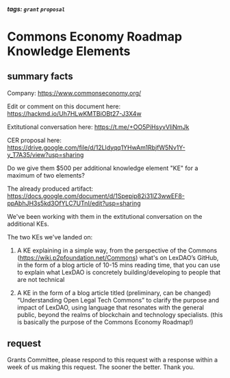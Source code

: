 ##### tags: `grant` `proposal` 

# Commons Economy Roadmap Knowledge Elements

## summary facts

Company: https://www.commonseconomy.org/

Edit or comment on this document here: https://hackmd.io/Uh7HLwKMTBiOBt27-J3X4w

Extitutional conversation here: https://t.me/+OO5PiHsyvVliNmJk 

CER proposal here: https://drive.google.com/file/d/12Lldyqq1YHwAm1RbjfW5Nv1Y-y_T7A35/view?usp=sharing

Do we give them $500 per additional knowledge element "KE" for a maximum of two elements?

The already produced artifact: https://docs.google.com/document/d/1Spepip82i31lZ3wwEF8-ppAbhJH3s5kd3OfYLC7UTnI/edit?usp=sharing

We've been working with them in the extitutional conversation on the additional KEs.

The two KEs we've landed on:

1. A KE explaining in a simple way, from the perspective of the Commons (https://wiki.p2pfoundation.net/Commons) what's on LexDAO’s GitHub, in the form of a blog article of 10-15 mins reading time, that you can use to explain what LexDAO is concretely building/developing to people that are not technical

2. A KE in the form of a blog article titled (preliminary, can be changed) “Understanding Open Legal Tech Commons” to clarify the purpose and impact of LexDAO, using language that resonates with the general public, beyond the realms of blockchain and technology specialists. (this is basically the purpose of the Commons Economy Roadmap!)

## request

Grants Committee, please respond to this request with a response within a week of us making this request. The sooner the better. Thank you.
